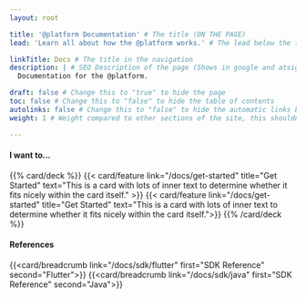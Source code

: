 ```yaml
---
layout: root

title: '@platform Documentation' # The title (ON THE PAGE)
lead: 'Learn all about how the @platform works.' # The lead below the title (ON THE PAGE)

linkTitle: Docs # The title in the navigation
description: | # SEO Description of the page (Shows in google and atsign.dev search)
  Documentation for the @platform.

draft: false # Change this to "true" to hide the page
toc: false # Change this to "false" to hide the table of contents
autolinks: false # Change this to "false" to hide the automatic links below your content
weight: 1 # Weight compared to other sections of the site, this shouldn't affect anything on the facade

---
```


#### I want to...
{{% card/deck %}}
  {{< card/feature link="/docs/get-started" title="Get Started" text="This is a card with lots of inner text to determine whether it fits nicely within the card itself." >}}
  {{< card/feature link="/docs/get-started" title="Get Started" text="This is a card with lots of inner text to determine whether it fits nicely within the card itself.">}}
{{% /card/deck %}}

#### References
{{<card/breadcrumb link="/docs/sdk/flutter" first="SDK Reference" second="Flutter">}}
{{<card/breadcrumb link="/docs/sdk/java" first="SDK Reference" second="Java">}}

